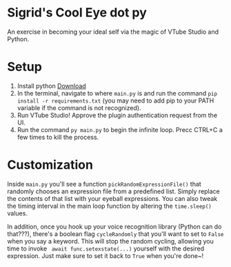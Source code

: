 # Sigrid's Cool Eye dot py
An exercise in becoming your ideal self via the magic of VTube Studio and Python.
 
# Setup
1. Install python [Download](https://www.python.org/ftp/python/3.10.2/python-3.10.2-amd64.exe)
2. In the terminal, navigate to where `main.py` is and run the command `pip install -r requirements.txt` (you may need to add pip to your PATH variable if the command is not recognized).
3. Run VTube Studio! Approve the plugin authentication request from the UI.
4. Run the command `py main.py` to begin the infinite loop. Precc CTRL+C a few times to kill the process.
 
# Customization
Inside `main.py` you'll see a function `pickRandomExpressionFile()` that randomly chooses an expression file from a predefined list. Simply replace the contents of that list with your eyeball expressions. You can also tweak the timing interval in the main loop function by altering the `time.sleep()` values.
 
In addition, once you hook up your voice recognition library (Python can do that???), there's a boolean flag `cycleRandomly` that you'll want to set to `False` when you say a keyword. This will stop the random cycling, allowing you time to invoke ` await func.setexstate(...)` yourself with the desired expression. Just make sure to set it back to `True` when you're done~!

